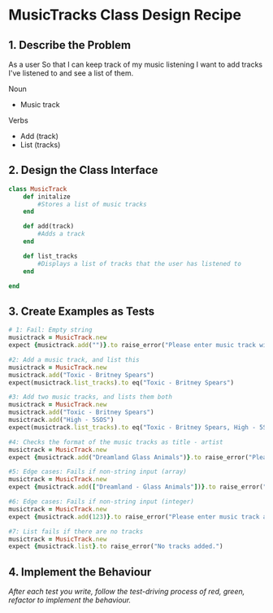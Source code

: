 # MusicTracks Class Design Recipe

## 1. Describe the Problem

As a user
So that I can keep track of my music listening
I want to add tracks I've listened to and see a list of them.

Noun
- Music track

Verbs 
- Add (track)
- List (tracks)

## 2. Design the Class Interface

```ruby
class MusicTrack
    def initalize 
        #Stores a list of music tracks
    end 

    def add(track)
        #Adds a track
    end

    def list_tracks
        #Displays a list of tracks that the user has listened to
    end

end 

```

## 3. Create Examples as Tests

```ruby
# 1: Fail: Empty string
musictrack = MusicTrack.new
expect {musictrack.add("")}.to raise_error("Please enter music track with the format Title - Artist")

#2: Add a music track, and list this
musictrack = MusicTrack.new
musictrack.add("Toxic - Britney Spears")
expect(musictrack.list_tracks).to eq("Toxic - Britney Spears")

#3: Add two music tracks, and lists them both
musictrack = MusicTrack.new
musictrack.add("Toxic - Britney Spears")
musictrack.add("High - 5SOS")
expect(musictrack.list_tracks).to eq("Toxic - Britney Spears, High - 5SOS")

#4: Checks the format of the music tracks as title - artist
musictrack = MusicTrack.new
expect {musictrack.add("Dreamland Glass Animals")}.to raise_error("Please enter music track with the format Title - Artist")

#5: Edge cases: Fails if non-string input (array)
musictrack = MusicTrack.new
expect {musictrack.add(["Dreamland - Glass Animals"])}.to raise_error("Please enter music track as a string")

#6: Edge cases: Fails if non-string input (integer)
musictrack = MusicTrack.new
expect {musictrack.add(123)}.to raise_error("Please enter music track as a string")

#7: List fails if there are no tracks
musictrack = MusicTrack.new
expect {musictrack.list}.to raise_error("No tracks added.")

```

## 4. Implement the Behaviour

_After each test you write, follow the test-driving process of red, green, refactor to implement the behaviour._